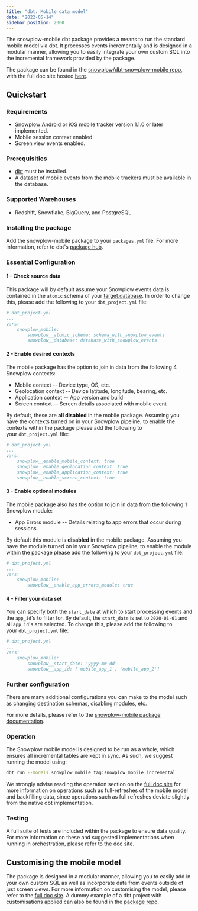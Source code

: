 ```yaml
---
title: "dbt: Mobile data model"
date: "2022-05-14"
sidebar_position: 2000
---
```


The snowplow-mobile dbt package provides a means to run the standard mobile model via dbt. It processes events incrementally and is designed in a modular manner, allowing you to easily integrate your own custom SQL into the incremental framework provided by the package.

The package can be found in the [snowplow/dbt-snowplow-mobile repo](https://github.com/snowplow/dbt-snowplow-mobile), with the full doc site hosted [here](https://snowplow.github.io/dbt-snowplow-mobile/#!/overview/snowplow_mobile).

## Quickstart

### Requirements

- Snowplow [Android](/docs/collecting-data/collecting-from-own-applications/mobile-trackers/previous-versions/android-tracker/index.md) or [iOS](/docs/collecting-data/collecting-from-own-applications/mobile-trackers/previous-versions/objective-c-tracker/index.md) mobile tracker version 1.1.0 or later implemented.
- Mobile session context enabled.
- Screen view events enabled.

### Prerequisities

- [dbt](https://github.com/dbt-labs/dbt) must be installed.
- A dataset of mobile events from the mobile trackers must be available in the database.

### Supported Warehouses

- Redshift, Snowflake, BigQuery, and PostgreSQL

### Installing the package

Add the snowplow-mobile package to your `packages.yml` file. For more information, refer to dbt's [package hub](https://hub.getdbt.com/snowplow/snowplow_mobile/latest/).

### Essential Configuration

#### 1 - Check source data

This package will by default assume your Snowplow events data is contained in the `atomic` schema of your [target.database](https://docs.getdbt.com/docs/running-a-dbt-project/using-the-command-line-interface/configure-your-profile). In order to change this, please add the following to your `dbt_project.yml` file:

```yaml
# dbt_project.yml
...
vars:
    snowplow_mobile:
        snowplow__atomic_schema: schema_with_snowplow_events
        snowplow__database: database_with_snowplow_events
```

#### 2 - Enable desired contexts

The mobile package has the option to join in data from the following 4 Snowplow contexts:

- Mobile context -- Device type, OS, etc.
- Geolocation context -- Device latitude, longitude, bearing, etc.
- Application context -- App version and build
- Screen context -- Screen details associated with mobile event

By default, these are **all disabled** in the mobile package. Assuming you have the contexts turned on in your Snowplow pipeline, to enable the contexts within the package please add the following to your `dbt_project.yml` file:

```yaml
# dbt_project.yml
...
vars:
    snowplow__enable_mobile_context: true
    snowplow__enable_geolocation_context: true
    snowplow__enable_application_context: true
    snowplow__enable_screen_context: true
```

#### 3 - Enable optional modules

The mobile package also has the option to join in data from the following 1 Snowplow module:

- App Errors module -- Details relating to app errors that occur during sessions

By default this module is **disabled** in the mobile package. Assuming you have the module turned on in your Snowplow pipeline, to enable the module within the package please add the following to your `dbt_project.yml` file:

```yaml
# dbt_project.yml
...
vars:
    snowplow_mobile:
        snowplow__enable_app_errors_module: true
```

#### 4 - Filter your data set

You can specify both the `start_date` at which to start processing events and the `app_id`'s to filter for. By default, the `start_date` is set to `2020-01-01` and all `app_id`'s are selected. To change this, please add the following to your `dbt_project.yml` file:

```yaml
# dbt_project.yml
...
vars:
    snowplow_mobile:
        snowplow__start_date: 'yyyy-mm-dd'
        snowplow__app_id: ['mobile_app_1', 'mobile_app_2']
```

### Further configuration

There are many additional configurations you can make to the model such as changing destination schemas, disabling modules, etc.

For more details, please refer to the [snowplow-mobile package documentation](https://snowplow.github.io/dbt-snowplow-mobile/#!/overview/snowplow_mobile).

### Operation

The Snowplow mobile model is designed to be run as a whole, which ensures all incremental tables are kept in sync. As such, we suggest running the model using:

```bash
dbt run --models snowplow_mobile tag:snowplow_mobile_incremental
```

We strongly advise reading the operation section on the [full doc site](https://snowplow.github.io/dbt-snowplow-mobile/#!/overview/snowplow_mobile) for more information on operations such as full-refreshes of the mobile model and backfilling data, since operations such as full refreshes deviate slightly from the native dbt implementation.

### Testing

A full suite of tests are included within the package to ensure data quality. For more information on these and suggested implementations when running in orchestration, please refer to the [doc site](https://snowplow.github.io/dbt-snowplow-mobile/#!/overview/snowplow_mobile).

## Customising the mobile model

The package is designed in a modular manner, allowing you to easily add in your own custom SQL as well as incorporate data from events outside of just screen views. For more information on customising the model, please refer to the [full doc site](https://snowplow.github.io/dbt-snowplow-mobile/#!/overview/snowplow_mobile). A dummy example of a dbt project with customisations applied can also be found in the [package repo](https://github.com/snowplow/dbt-snowplow-mobile/tree/main/custom_example).
